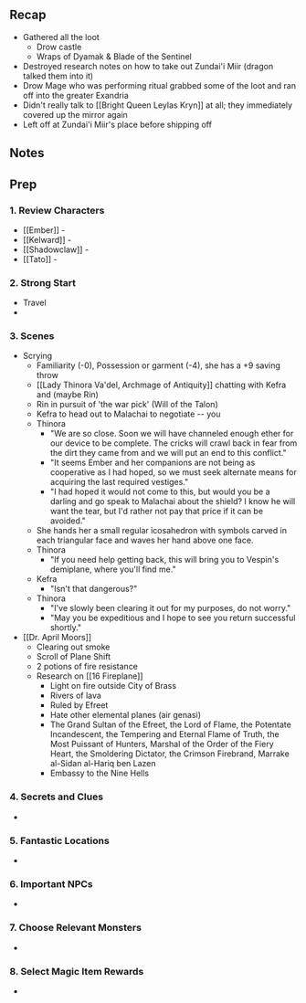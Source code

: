 
## Recap


* Gathered all the loot
	* Drow castle
	* Wraps of Dyamak & Blade of the Sentinel
* Destroyed research notes on how to take out Zundai'i Miir (dragon talked them into it)
* Drow Mage who was performing ritual grabbed some of the loot and ran off into the greater Exandria
* Didn't really talk to [[Bright Queen Leylas Kryn]] at all; they immediately covered up the mirror again
* Left off at Zundai'i Miir's place before shipping off

## Notes
## Prep
### 1. Review Characters

* [[Ember]] - 
* [[Kelward]] -
* [[Shadowclaw]] - 
* [[Tato]] - 

### 2. Strong Start

* Travel
* 

### 3. Scenes


* Scrying
	* Familiarity (-0), Possession or garment (-4), she has a +9 saving throw
	* [[Lady Thinora Va'del, Archmage of Antiquity]] chatting with Kefra and (maybe Rin)
	* Rin in pursuit of 'the war pick' (Will of the Talon)
	* Kefra to head out to Malachai to negotiate -- you 
	* Thinora
		* "We are so close. Soon we will have channeled enough ether for our device to be complete. The cricks will crawl back in fear from the dirt they came from and we will put an end to this conflict."
		* "It seems Ember and her companions are not being as cooperative as I had hoped, so we must seek alternate means for acquiring the last required vestiges."
		* "I had hoped it would not come to this, but would you be a darling and go speak to Malachai about the shield? I know he will want the tear, but I'd rather not pay that price if it can be avoided."
	* She hands her a small regular icosahedron with symbols carved in each triangular face and waves her hand above one face.
	* Thinora
		* "If you need help getting back, this will bring you to Vespin's demiplane, where you'll find me."
	* Kefra
		* "Isn't that dangerous?"
	* Thinora
		* "I've slowly been clearing it out for my purposes, do not worry."
		* "May you be expeditious and I hope to see you return successful shortly."
* [[Dr. April Moors]]
	* Clearing out smoke
	* Scroll of Plane Shift
	* 2 potions of fire resistance
	* Research on [[16 Fireplane]]
		* Light on fire outside City of Brass
		* Rivers of lava
		* Ruled by Efreet
		* Hate other elemental planes (air genasi)
		* The Grand Sultan of the Efreet, the Lord of Flame, the Potentate Incandescent, the Tempering and Eternal Flame of Truth, the Most Puissant of Hunters, Marshal of the Order of the Fiery Heart, the Smoldering Dictator, the Crimson Firebrand, Marrake al-Sidan al-Hariq ben Lazen
		* Embassy to the Nine Hells

### 4. Secrets and Clues

* 

### 5. Fantastic Locations

* 

### 6. Important NPCs

* 

### 7. Choose Relevant Monsters

* 

### 8. Select Magic Item Rewards

* 
